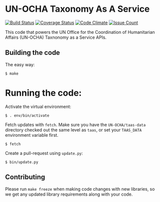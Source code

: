 # UN-OCHA Taxonomy As A Service

[![Build Status](https://travis-ci.org/UN-OCHA/taas.svg?branch=master)](https://travis-ci.org/UN-OCHA/taas)
[![Coverage Status](https://coveralls.io/repos/github/UN-OCHA/taas/badge.svg?branch=master)](https://coveralls.io/github/UN-OCHA/taas)
[![Code Climate](https://lima.codeclimate.com/github/UN-OCHA/taas/badges/gpa.svg)](https://lima.codeclimate.com/github/UN-OCHA/taas)
[![Issue Count](https://lima.codeclimate.com/github/UN-OCHA/taas/badges/issue_count.svg)](https://lima.codeclimate.com/github/UN-OCHA/taas)

This code that powers the UN Office for the Coordination of Humanitarian Affairs (UN-OCHA)
Taxnonomy as a Service APIs.

## Building the code

The easy way:

    $ make

# Running the code:

Activate the virtual environment:

    $ . env/bin/activate

Fetch updates with `fetch`. Make sure you have the `UN-OCHA/taas-data` directory checked
out the same level as `taas`, or set your `TAAS_DATA` environment variable first.

    $ fetch

Create a pull-request using `update.py`:

    $ bin/update.py

## Contributing

Please run `make freeze` when making code changes with new libraries, so we get any updated
library requirements along with your code.
